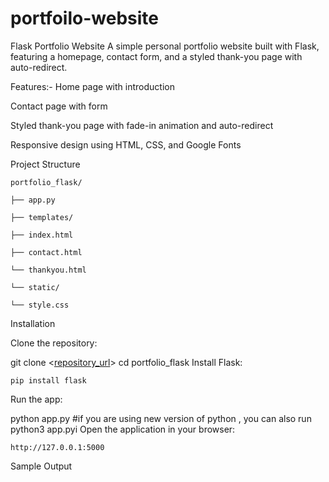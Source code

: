 # portfoilo-website
Flask Portfolio Website
A simple personal portfolio website built with Flask, featuring a homepage, contact form, and a styled thank-you page with auto-redirect.

Features:-
Home page with introduction

Contact page with form

Styled thank-you page with fade-in animation and auto-redirect

Responsive design using HTML, CSS, and Google Fonts

Project Structure

    portfolio_flask/

    ├── app.py

    ├── templates/

    ├── index.html

    ├── contact.html

    └── thankyou.html

    └── static/

    └── style.css
    
Installation

Clone the repository:

git clone <[repository_url](https://github.com/soumyarach/portfoilo-website.git)>
cd portfolio_flask
Install Flask:

    pip install flask
Run the app:

python app.py
#if you are using new version of python , you can also run
python3 app.pyi 
Open the application in your browser:

    http://127.0.0.1:5000
Sample Output
